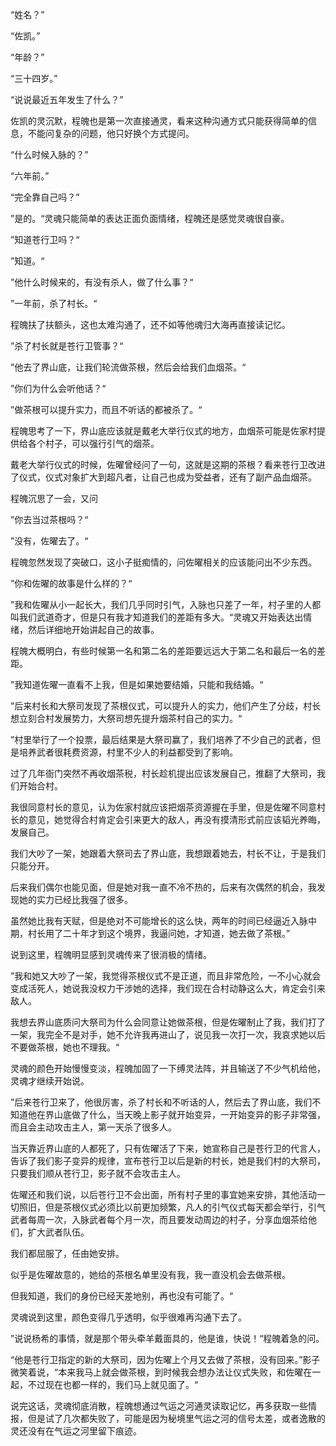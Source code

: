 “姓名？”

“佐凯。”

“年龄？”

“三十四岁。”

“说说最近五年发生了什么？”

佐凯的灵沉默，程魄也是第一次直接通灵，看来这种沟通方式只能获得简单的信息，不能问复杂的问题，他只好换个方式提问。

“什么时候入脉的？”

“六年前。”

“完全靠自己吗？”

”是的。“灵魂只能简单的表达正面负面情绪，程魄还是感觉灵魂很自豪。

”知道苍行卫吗？“

”知道。“

”他什么时候来的，有没有杀人，做了什么事？“

”一年前，杀了村长。“

程魄扶了扶额头，这也太难沟通了，还不如等他魂归大海再直接读记忆。

”杀了村长就是苍行卫管事？“

”他去了界山底，让我们轮流做茶根，然后会给我们血烟茶。“

”你们为什么会听他话？“

”做茶根可以提升实力，而且不听话的都被杀了。“

程魄思考了一下，界山底应该就是戴老大举行仪式的地方，血烟茶可能是佐家村提供给各个村子，可以强行引气的烟茶。

戴老大举行仪式的时候，佐曜曾经问了一句，这就是这期的茶根？看来苍行卫改进了仪式，仪式对象扩大到超凡者，让自己也成为受益者，还有了副产品血烟茶。

程魄沉思了一会，又问

”你去当过茶根吗？“

”没有，佐曜去了。“

程魄忽然发现了突破口，这小子挺痴情的，问佐曜相关的应该能问出不少东西。

”你和佐曜的故事是什么样的？“

”我和佐曜从小一起长大，我们几乎同时引气，入脉也只差了一年，村子里的人都叫我们武道奇才，但是只有我才知道我们的差距有多大。“灵魂又开始表达出情绪，然后详细地开始讲起自己的故事。

程魄大概明白，有些时候第一名和第二名的差距要远远大于第二名和最后一名的差距。

”我知道佐曜一直看不上我，但是如果她要结婚，只能和我结婚。“

”后来村长和大祭司发现了茶根仪式，可以提升人的实力，他们产生了分歧，村长想立刻合村发展势力，大祭司想先提升烟茶村自己的实力。“

”村里举行了一个投票，最后结果是大祭司赢了，我们培养了不少自己的武者，但是培养武者很耗费资源，村里不少人的利益都受到了影响。

过了几年衙门突然不再收烟茶税，村长趁机提出应该发展自己，推翻了大祭司，我们开始合村。

我很同意村长的意见，认为佐家村就应该把烟茶资源握在手里，但是佐曜不同意村长的意见，她觉得合村肯定会引来更大的敌人，再没有摸清形式前应该韬光养晦，发展自己。

我们大吵了一架，她跟着大祭司去了界山底，我想跟着她去，村长不让，于是我们只能分开。

后来我们偶尔也能见面，但是她对我一直不冷不热的，后来有次偶然的机会，我发现她的实力已经比我强了很多。

虽然她比我有天赋，但是绝对不可能增长的这么快，两年的时间已经逼近入脉中期，村长用了二十年才到这个境界，我逼问她，才知道，她去做了茶根。”

说到这里，程魄明显感到灵魂传来了很消极的情绪。

”我和她又大吵了一架，我觉得茶根仪式不是正道，而且非常危险，一不小心就会变成活死人，她说我没权力干涉她的选择，我们现在合村动静这么大，肯定会引来敌人。

我想去界山底质问大祭司为什么会同意让她做茶根，但是佐曜制止了我，我们打了一架，我完全不是对手，她不允许我再进山了，说见我一次打一次，我哀求她以后不要做茶根，她也不理我。“

灵魂的颜色开始慢慢变淡，程魄加固了一下缚灵法阵，并且输送了不少气机给他，灵魂才继续开始说。

”后来苍行卫来了，他很厉害，杀了村长和不听话的人，然后去了界山底，我们不知道他在界山底做了什么，当天晚上影子就开始变异，一开始变异的影子非常强，而且会主动攻击主人，第一天杀了很多人。

当天靠近界山底的人都死了，只有佐曜活了下来，她宣称自己是苍行卫的代言人，告诉了我们影子变异的规律，宣布苍行卫以后是新的村长，她是我们村的大祭司，只要我们顺从苍行卫，影子就不会攻击主人。

佐曜还和我们说，以后苍行卫不会出面，所有村子里的事宜她来安排，其他活动一切照旧，但是茶根仪式必须比以前更加频繁，凡人的引气仪式每天都会举行，引气武者每周一次，入脉武者每个月一次，而且要发动周边的村子，分享血烟茶给他们，扩大武者队伍。

我们都屈服了，任由她安排。

似乎是佐曜故意的，她给的茶根名单里没有我，我一直没机会去做茶根。

但我知道，我们的身份已经天差地别，再也没有可能了。“

灵魂说到这里，颜色变得几乎透明，似乎很难再沟通下去了。

”说说杨希的事情，就是那个带头牵羊戴面具的，他是谁，快说！“程魄着急的问。

“他是苍行卫指定的新的大祭司，因为佐曜上个月又去做了茶根，没有回来。”影子微笑着说，“本来我马上就会做茶根，到时候我会想办法让仪式失败，和佐曜在一起，不过现在也都一样的，我们马上就见面了。“

说完这话，灵魂彻底消散，程魄想通过气运之河通灵读取记忆，再多获取一些情报，但是试了几次都失败了，可能是因为秘境里气运之河的信号太差，或者逸散的灵还没有在气运之河里留下痕迹。







